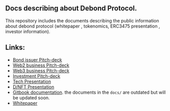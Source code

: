 ## Docs describing about Debond Protocol. 


This repository includes the documents describing the public information about debond protocol (whitepaper , tokenomics, ERC3475 presentation , investor information).

## Links:
- [Bond issuer Pitch-deck](https://github.com/Debond-Protocol/Docs/blob/main/Bond%20issueing%20Pitch%20Deck_D_Bond.pdf)
- [Web2 business Pitch-deck](https://github.com/Debond-Protocol/Docs/blob/main/web2%20(B2B)%20Pitch%20Deck_D_Bond.pdf)
- [Web3 business Pitch-deck](https://github.com/Debond-Protocol/Docs/blob/main/web3%20(B2B)%20Pitch%20Deck_D_Bond.pdf)
- [Investment Pitch-deck](https://github.com/Debond-Protocol/Docs/blob/main/Investment%20Pitch%20Deck_D_Bond.pdf)
- [Tech Presentation](https://github.com/Debond-Protocol/Docs/blob/main/Tech%20presentation.pdf)
- [D/NFT Presentation](https://github.com/Debond-Protocol/Docs/blob/main/D_NFT%20Introduction.pdf)
- [Gitbook documentation](https://dhruv-malik-1.gitbook.io/overview/smart-contract-packages/debond-loan). the documents in the `docs/` are outdated but will be updated soon.
- [Whitepaper](./DEBOND_Whitepaper_v1.pdf)

